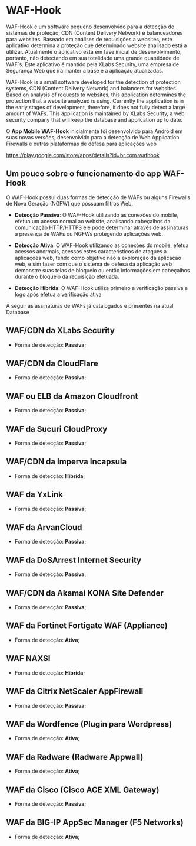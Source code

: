 # WAF-Hook

WAF-Hook é um software pequeno desenvolvido para a detecção de sistemas de proteção, CDN (Content Delivery Network) e balanceadores para websites.
Baseado em análises de requisições a websites, este aplicativo determina a proteção que determinado website analisado está a utilizar.
Atualmente o aplicativo está em fase inicial de desenvolvimento, portanto, não detectando em sua totalidade uma grande quantidade de WAF´s.
Este aplicativo é mantido pela XLabs Security, uma empresa de Segurança Web que irá manter a base e a aplicação atualizadas.

WAF-Hook is a small software developed for the detection of protection systems, CDN (Content Delivery Network) and balancers for websites.
Based on analysis of requests to websites, this application determines the protection that a website analyzed is using.
Currently the application is in the early stages of development, therefore, it does not fully detect a large amount of WAFs.
This application is maintained by XLabs Security, a web security company that will keep the database and application up to date.


O **App Mobile WAF-Hook** inicialmente foi desenvolvido para Android em suas novas versões,
desenvolvido para a detecção de Web Application Firewalls e outras plataformas de defesa para aplicações web

https://play.google.com/store/apps/details?id=br.com.wafhook


## Um pouco sobre o funcionamento do app WAF-Hook

O WAF-Hook possui duas formas de detecção de WAFs ou alguns Firewalls de Nova Geração (NGFW) que possuam filtros Web.

- **Detecção Passiva**:
O WAF-Hook utilizando as conexões do mobile, efetua um acesso normal ao website,
analisando cabeçalhos da comunicação HTTP/HTTPS ele pode determinar através de assinaturas
a presença de WAFs ou NGFWs protegendo aplicações web.


- **Detecção Ativa**:
O WAF-Hook utilizando as conexões do mobile, efetua acessos anormais, 
acessos estes característicos de ataques a aplicações web, tendo como objetivo não a exploração da aplicação web,
e sim fazer com que o sistema de defesa da aplicação web demonstre suas telas de bloqueio ou então informações em cabeçalhos
durante o bloqueio da requisição efetuada.


- **Detecção Hibrida**:
O WAF-Hook utiliza primeiro a verificação passiva e logo após efetua a verificação ativa


A seguir as assinaturas de WAFs já catalogados e presentes na atual Database

## WAF/CDN da XLabs Security

- Forma de detecção: **Passiva**; 


## WAF/CDN da CloudFlare

- Forma de detecção: **Passiva**; 


## WAF ou ELB da Amazon Cloudfront

- Forma de detecção: **Passiva**; 


## WAF da Sucuri CloudProxy

- Forma de detecção: **Passiva**; 


## WAF/CDN da Imperva Incapsula

- Forma de detecção: **Hibrida**; 


## WAF da YxLink

- Forma de detecção: **Passiva**; 


## WAF da ArvanCloud

- Forma de detecção: **Passiva**; 


## WAF da DoSArrest Internet Security

- Forma de detecção: **Passiva**; 


## WAF/CDN da Akamai KONA Site Defender

- Forma de detecção: **Passiva**; 


## WAF da Fortinet Fortigate WAF (Appliance)

- Forma de detecção: **Ativa**; 


## WAF NAXSI

- Forma de detecção: **Hibrida**; 


## WAF da Citrix NetScaler AppFirewall

- Forma de detecção: **Passiva**; 


## WAF da Wordfence (Plugin para Wordpress)

- Forma de detecção: **Ativa**; 


## WAF da Radware (Radware Appwall)

- Forma de detecção: **Ativa**; 


## WAF da Cisco (Cisco ACE XML Gateway)

- Forma de detecção: **Passiva**; 


## WAF da BIG-IP AppSec Manager (F5 Networks)

- Forma de detecção: **Ativa**;
